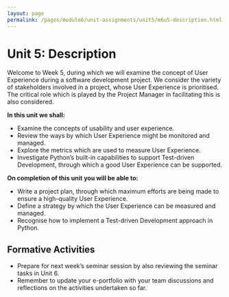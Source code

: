 ```yaml
---
layout: page
permalink: /pages/module6/unit-assignments/unit5/m6u5-description.html
---
```


# Unit 5: Description

Welcome to Week 5, during which we will examine the concept of User Experience during a software development project. We consider the variety of stakeholders involved in a project, whose User Experience is prioritised. The critical role which is played by the Project Manager in facilitating this is also considered. 

**In this unit we shall:**
- Examine the concepts of usability and user experience. 
- Review the ways by which User Experience might be monitored and managed.
- Explore the metrics which are used to measure User Experience.
- Investigate Python’s built-in capabilities to support Test-driven Development, through which a good User Experience can be supported.

**On completion of this unit you will be able to:**
- Write a project plan, through which maximum efforts are being made to ensure a high-quality User Experience. 
- Define a strategy by which the User Experience can be measured and managed. 
- Recognise how to implement a Test-driven Development approach in Python.

## Formative Activities

- Prepare for next week’s seminar session by also reviewing the seminar tasks in Unit 6.
- Remember to update your e-portfolio with your team discussions and reflections on the activities undertaken so far.
